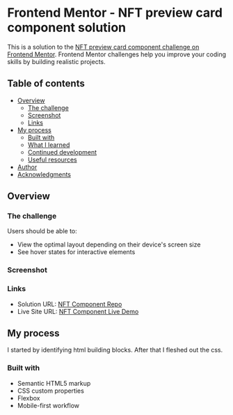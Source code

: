 # Frontend Mentor - NFT preview card component solution

This is a solution to the [NFT preview card component challenge on Frontend Mentor](https://www.frontendmentor.io/challenges/nft-preview-card-component-SbdUL_w0U). Frontend Mentor challenges help you improve your coding skills by building realistic projects.

## Table of contents

- [Overview](#overview)
  - [The challenge](#the-challenge)
  - [Screenshot](#screenshot)
  - [Links](#links)
- [My process](#my-process)
  - [Built with](#built-with)
  - [What I learned](#what-i-learned)
  - [Continued development](#continued-development)
  - [Useful resources](#useful-resources)
- [Author](#author)
- [Acknowledgments](#acknowledgments)

## Overview

### The challenge

Users should be able to:

- View the optimal layout depending on their device's screen size
- See hover states for interactive elements

### Screenshot

[](./images/nft.png)

### Links

- Solution URL: [NFT Component Repo](https://github.com/JoshDagat/nft-component)
- Live Site URL: [NFT Component Live Demo](https://joshdagat.github.io/nft-component/)

## My process

I started by identifying html building blocks. After that I fleshed out the css.

### Built with

- Semantic HTML5 markup
- CSS custom properties
- Flexbox
- Mobile-first workflow
